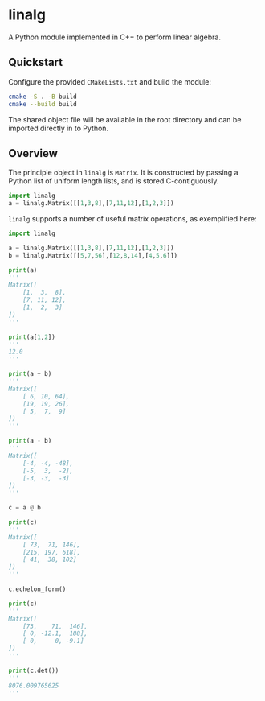 # linalg

A Python module implemented in C++ to perform linear algebra.

## Quickstart

Configure the provided `CMakeLists.txt` and build the module:

```bash
cmake -S . -B build
cmake --build build
```

The shared object file will be available in the root directory and can be
imported directly in to Python.

## Overview
The principle object in `linalg` is `Matrix`. It is constructed by passing a
Python list of uniform length lists, and is stored C-contiguously.

```python
import linalg
a = linalg.Matrix([[1,3,8],[7,11,12],[1,2,3]])
```

`linalg` supports a number of useful matrix operations, as exemplified here:

```python
import linalg

a = linalg.Matrix([[1,3,8],[7,11,12],[1,2,3]])
b = linalg.Matrix([[5,7,56],[12,8,14],[4,5,6]])

print(a)
'''
Matrix([
    [1,  3,  8],
    [7, 11, 12],
    [1,  2,  3]
])
'''

print(a[1,2])
'''
12.0
'''

print(a + b)
'''
Matrix([
    [ 6, 10, 64],
    [19, 19, 26],
    [ 5,  7,  9]
])
'''

print(a - b)
'''
Matrix([
    [-4, -4, -48],
    [-5,  3,  -2],
    [-3, -3,  -3]
])
'''

c = a @ b

print(c)
'''
Matrix([
    [ 73,  71, 146],
    [215, 197, 618],
    [ 41,  38, 102]
])
'''

c.echelon_form()

print(c)
'''
Matrix([
    [73,    71,  146],
    [ 0, -12.1,  188],
    [ 0,     0, -9.1]
])
'''

print(c.det())
'''
8076.009765625
'''

```
